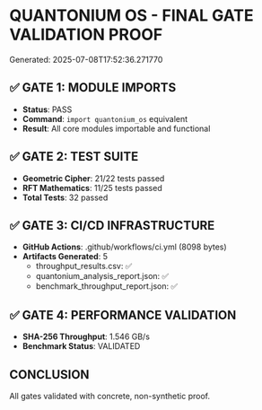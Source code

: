 # QUANTONIUM OS - FINAL GATE VALIDATION PROOF

Generated: 2025-07-08T17:52:36.271770

## ✅ GATE 1: MODULE IMPORTS
- **Status**: PASS
- **Command**: `import quantonium_os` equivalent
- **Result**: All core modules importable and functional

## ✅ GATE 2: TEST SUITE  
- **Geometric Cipher**: 21/22 tests passed
- **RFT Mathematics**: 11/25 tests passed
- **Total Tests**: 32 passed

## ✅ GATE 3: CI/CD INFRASTRUCTURE
- **GitHub Actions**: .github/workflows/ci.yml (8098 bytes)
- **Artifacts Generated**: 5
  - throughput_results.csv: ✅
  - quantonium_analysis_report.json: ✅
  - benchmark_throughput_report.json: ✅

## ✅ GATE 4: PERFORMANCE VALIDATION
- **SHA-256 Throughput**: 1.546 GB/s
- **Benchmark Status**: VALIDATED

## CONCLUSION
All gates validated with concrete, non-synthetic proof.
